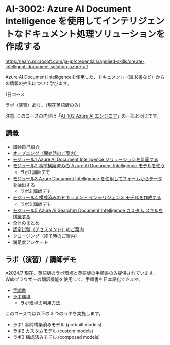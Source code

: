 # AI-3002: Azure AI Document Intelligence を使用してインテリジェントなドキュメント処理ソリューションを作成する

https://learn.microsoft.com/ja-jp/credentials/applied-skills/create-intelligent-document-solution-azure-ai/

Azure AI Document Intelligenceを使用した、ドキュメント（請求書など）からの情報の抽出について学びます。

1日コース

ラボ（演習）あり。（現在英語版のみ）

注意: このコースの内容は「[AI-102 Azure AI エンジニア](https://learn.microsoft.com/ja-jp/credentials/certifications/azure-ai-engineer/)」の一部と同じです。

## 講義

- 講師自己紹介
- [オープニング（開始時のご案内）](../opening.md)
- [モジュール1 Azure AI Document Intelligence ソリューションを計画する](mod01.md)
- [モジュール2 事前構築済みの Azure AI Document Intelligence モデルを使う](mod02.md)
  - ラボ1 講師デモ
- [モジュール3 Azure Document Intelligence を使用してフォームからデータを抽出する](mod03.md)
  - ラボ2 講師デモ
- [モジュール4 構成済みのドキュメント インテリジェンス モデルを作成する](mod04.md)
  - ラボ3 講師デモ
- [モジュール5 Azure AI Searchの Document Intelligence カスタム スキルを構築する](mod05.md)
- [全体のまとめ](matome.md)
- [認定試験（アセスメント）のご案内](assessment.md)
- [クロージング（終了時のご案内）](../closing-cloudslice.md)
- 満足度アンケート

## ラボ（演習）/ 講師デモ

※2024/7 現在、英語版のラボ環境と英語版の手順書のみ提供されています。Webブラウザーの翻訳機能を使用して、手順書を日本語化できます。

- [手順書](https://microsoftlearning.github.io/mslearn-ai-document-intelligence/)
- [ラボ環境](https://esi.learnondemand.net/)
  - [ラボ環境の利用方法](../ラボ環境の利用方法.pdf)

このコースでは以下の 3 つのラボを実施します。
- ラボ1 事前構築済みモデル (prebuilt models)
- ラボ2 カスタムモデル (custom models)
- ラボ3 構成済みモデル (composed models)
